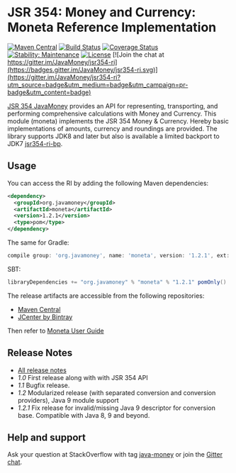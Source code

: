 JSR 354: Money and Currency: Moneta Reference Implementation
===========================================================

[![Maven Central](https://img.shields.io/maven-central/v/org.javamoney/moneta.svg)](https://search.maven.org/#search%7Cgav%7C1%7Cg%3A%22org.javamoney%22%20AND%20a%3A%22moneta%22)
[![Build Status](https://api.travis-ci.org/JavaMoney/jsr354-ri.png?branch=master)](https://travis-ci.org/JavaMoney/jsr354-ri) 
[![Coverage Status](https://coveralls.io/repos/JavaMoney/jsr354-ri/badge.svg?branch=master)](https://coveralls.io/r/JavaMoney/jsr354-ri?branch=master)
[![Stability: Maintenance](https://masterminds.github.io/stability/maintenance.svg)](https://masterminds.github.io/stability/maintenance.html)
[![License](https://img.shields.io/badge/license-Apache2-red.svg)](http://opensource.org/licenses/apache-2.0)
[![Join the chat at https://gitter.im/JavaMoney/jsr354-ri](https://badges.gitter.im/JavaMoney/jsr354-ri.svg)](https://gitter.im/JavaMoney/jsr354-ri?utm_source=badge&utm_medium=badge&utm_campaign=pr-badge&utm_content=badge)

[JSR 354 JavaMoney](https://jcp.org/en/jsr/detail?id=354) provides an API for representing, transporting, and performing comprehensive calculations with Money and Currency. 
This module (moneta) implements the JSR 354 Money & Currency. Hereby basic implementations of amounts, currency and roundings 
are provided.
The library supports JDK8 and later but also is available a limited backport to JDK7 [jsr354-ri-bp](https://github.com/JavaMoney/jsr354-ri-bp).


Usage
-----

You can access the RI by adding the following Maven dependencies:
```xml
<dependency>
  <groupId>org.javamoney</groupId>
  <artifactId>moneta</artifactId>
  <version>1.2.1</version>
  <type>pom</type>
</dependency>
```

The same for Gradle:
```groovy
compile group: 'org.javamoney', name: 'moneta', version: '1.2.1', ext: 'pom'
```

SBT:
```scala
libraryDependencies += "org.javamoney" % "moneta" % "1.2.1" pomOnly()
```

The release artifacts are accessible from the following repositories:
* [Maven Central](https://mvnrepository.com/artifact/org.javamoney/moneta/) 
* [JCenter by Bintray](https://jcenter.bintray.com/org/javamoney/moneta/)


Then refer to [Moneta User Guide](/moneta-core/src/main/asciidoc/userguide.adoc)


Release Notes
-------------

- [All release notes](https://github.com/JavaMoney/jsr354-ri/releases)
- *1.0*    First release along with with JSR 354 API
- *1.1*    Bugfix release.
- *1.2*    Modularized release (with separated conversion and conversion providers), Java 9 module support
- *1.2.1*  Fix release for invalid/missing Java 9 descriptor for conversion base. Compatible with Java 8, 9 and beyond.

Help and support
----------------
Ask your question at StackOverflow with tag [java-money](https://stackoverflow.com/questions/tagged/java-money+jsr354) or join the [Gitter chat](https://gitter.im/orgs/JavaMoney/rooms).

